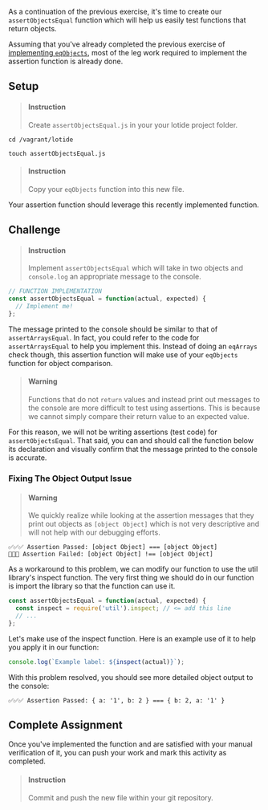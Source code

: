 

As a continuation of the previous exercise, it's time to create our `assertObjectsEqual` function which will help us easily test functions that return objects.

Assuming that you've already completed the previous exercise of [implementing `eqObjects`](/8020fb77-4f7c-45a0-9be4-4175c324cc08), most of the leg work required to implement the assertion function is already done.

## Setup

> #### Instruction 
> Create `assertObjectsEqual.js` in your your lotide project folder.

```shell
cd /vagrant/lotide
```

```shell
touch assertObjectsEqual.js
```

> #### Instruction 
> Copy your `eqObjects` function into this new file.

Your assertion function should leverage this recently implemented function.

## Challenge

> #### Instruction
> Implement `assertObjectsEqual` which will take in two objects and `console.log` an appropriate message to the console. 

```javascript
// FUNCTION IMPLEMENTATION
const assertObjectsEqual = function(actual, expected) {
  // Implement me!
};
```

The message printed to the console should be similar to that of `assertArraysEqual`. In fact, you could refer to the code for `assertArraysEqual` to help you implement this. Instead of doing an `eqArrays` check though, this assertion function will make use of your `eqObjects` function for object comparison.

> #### Warning
> Functions that do not `return` values and instead print out messages to the console are more difficult to test using assertions. This is because we cannot simply compare their return value to an expected value.

For this reason, we will not be writing assertions (test code) for `assertObjectsEqual`. That said, you can and should call the function below its declaration and visually confirm that the message printed to the console is accurate.

### Fixing The Object Output Issue

> #### Warning
> We quickly realize while looking at the assertion messages that they print out objects as `[object Object]` which is not very descriptive and will not help with our debugging efforts.

```temrinal
✅✅✅ Assertion Passed: [object Object] === [object Object]
🛑🛑🛑 Assertion Failed: [object Object] !== [object Object]
```

As a workaround to this problem, we can modify our function to use the util library's inspect function. The very first thing we should do in our function is import the library so that the function can use it.

```javascript
const assertObjectsEqual = function(actual, expected) {
  const inspect = require('util').inspect; // <= add this line
  // ...
};
```

Let's make use of the inspect function. Here is an example use of it to help you apply it in our function: 

```javascript
console.log(`Example label: ${inspect(actual)}`);
```

With this problem resolved, you should see more detailed object output to the console:

```terminal
✅✅✅ Assertion Passed: { a: '1', b: 2 } === { b: 2, a: '1' }
```

## Complete Assignment

Once you've implemented the function and are satisfied with your manual verification of it, you can push your work and mark this activity as completed.

> #### Instruction 
> Commit and push the new file within your git repository.


